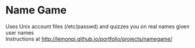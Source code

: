 Name Game
============

Uses Unix account files (/etc/passwd) and quizzes you on real names given user names<br>
Instructions at http://lemonpi.github.io/portfolio/projects/namegame/
